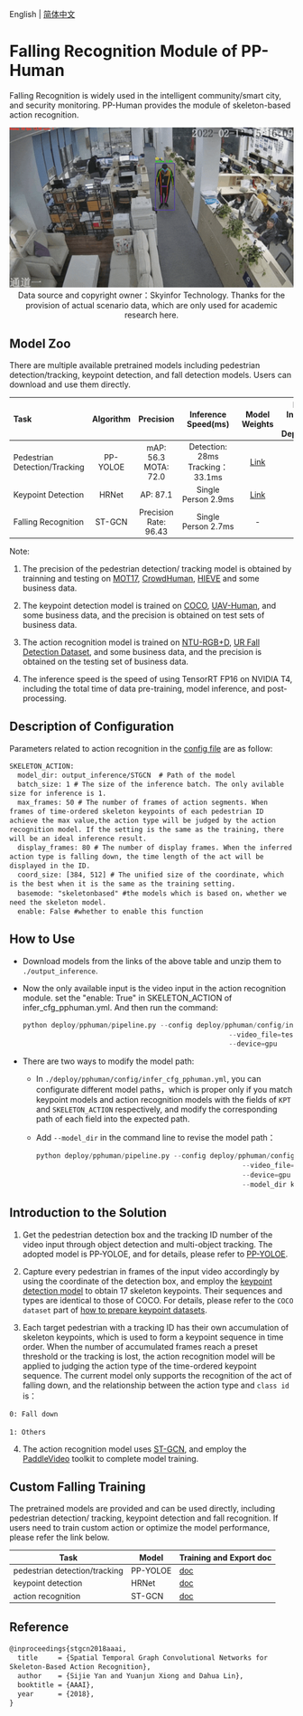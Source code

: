 English | [简体中文](action.md)

# Falling Recognition Module of PP-Human

Falling Recognition is widely used in the intelligent community/smart city, and security monitoring. PP-Human provides the module of skeleton-based action recognition.

<div align="center">  <img src="../images/action.gif" width='1000'/> <center>Data source and copyright owner：Skyinfor
Technology. Thanks for the provision of actual scenario data, which are only
used for academic research here. </center>

</div>

## Model Zoo

There are multiple available pretrained models including pedestrian detection/tracking, keypoint detection, and fall detection models. Users can download and use them directly.

| Task                          | Algorithm | Precision                 | Inference Speed(ms)                 | Model Weights |Model Inference and Deployment                                                                             |
|:----------------------------- |:---------:|:-------------------------:|:-----------------------------------:| :-----------------:  |:-----------------------------------------------------------------------------------------:|
| Pedestrian Detection/Tracking | PP-YOLOE  | mAP: 56.3 <br> MOTA: 72.0 | Detection: 28ms <br>Tracking：33.1ms |[Link](https://bj.bcebos.com/v1/paddledet/models/pipeline/mot_ppyoloe_l_36e_pipeline.pdparams) |[Link](https://bj.bcebos.com/v1/paddledet/models/pipeline/mot_ppyoloe_l_36e_pipeline.zip) |
| Keypoint Detection            | HRNet     | AP: 87.1                  | Single Person 2.9ms                 |[Link](https://bj.bcebos.com/v1/paddledet/models/pipeline/dark_hrnet_w32_256x192.pdparams) |[Link](https://bj.bcebos.com/v1/paddledet/models/pipeline/dark_hrnet_w32_256x192.zip)     |
| Falling Recognition            | ST-GCN    | Precision Rate: 96.43     | Single Person 2.7ms                 | - |[Link](https://bj.bcebos.com/v1/paddledet/models/pipeline/STGCN.zip)                      |

Note:

1. The precision of the pedestrian detection/ tracking model is obtained by trainning and testing on [MOT17](https://motchallenge.net/), [CrowdHuman](http://www.crowdhuman.org/), [HIEVE](http://humaninevents.org/) and some business data.

2. The keypoint detection model is trained on [COCO](https://cocodataset.org/), [UAV-Human](https://github.com/SUTDCV/UAV-Human), and some business data, and the precision is obtained on test sets of business data.

3. The action recognition model is trained on [NTU-RGB+D](https://rose1.ntu.edu.sg/dataset/actionRecognition/), [UR Fall Detection Dataset](http://fenix.univ.rzeszow.pl/~mkepski/ds/uf.html), and some business data, and the precision is obtained on the testing set of business data.

4. The inference speed is the speed of using TensorRT FP16 on NVIDIA T4, including the total time of data pre-training, model inference, and post-processing.

## Description of Configuration

Parameters related to action recognition in the [config file](../config/infer_cfg_pphuman.yml) are as follow:

```
SKELETON_ACTION:
  model_dir: output_inference/STGCN  # Path of the model
  batch_size: 1 # The size of the inference batch. The only avilable size for inference is 1.
  max_frames: 50 # The number of frames of action segments. When frames of time-ordered skeleton keypoints of each pedestrian ID achieve the max value,the action type will be judged by the action recognition model. If the setting is the same as the training, there will be an ideal inference result.
  display_frames: 80 # The number of display frames. When the inferred action type is falling down, the time length of the act will be displayed in the ID.
  coord_size: [384, 512] # The unified size of the coordinate, which is the best when it is the same as the training setting.
  basemode: "skeletonbased" #the models which is based on，whether we need the skeleton model.
  enable: False #whether to enable this function
```




## How to Use

- Download models from the links of the above table and unzip them to ```./output_inference```.

- Now the only available input is the video input in the action recognition module. set the "enable: True" in SKELETON_ACTION of infer_cfg_pphuman.yml. And then run the command:

  ```python
  python deploy/pphuman/pipeline.py --config deploy/pphuman/config/infer_cfg_pphuman.yml \
                                                     --video_file=test_video.mp4 \
                                                     --device=gpu
  ```

- There are two ways to modify the model path:

  - In ```./deploy/pphuman/config/infer_cfg_pphuman.yml```, you can configurate different model paths，which is proper only if you match keypoint models and action recognition models with the fields of `KPT` and `SKELETON_ACTION` respectively, and modify the corresponding path of each field into the expected path.

  - Add `--model_dir` in the command line to revise the model path：

    ```python
    python deploy/pphuman/pipeline.py --config deploy/pphuman/config/infer_cfg_pphuman.yml \
                                                       --video_file=test_video.mp4 \
                                                       --device=gpu \
                                                       --model_dir kpt=./dark_hrnet_w32_256x192 action=./STGCN
    ```

## Introduction to the Solution

1. Get the pedestrian detection box and the tracking ID number of the video input through object detection and multi-object tracking. The adopted model is PP-YOLOE, and for details, please refer to [PP-YOLOE](../../../configs/ppyoloe).

2. Capture every pedestrian in frames of the input video accordingly by using the coordinate of the detection box, and employ the [keypoint detection model](../../../configs/keypoint/hrnet/dark_hrnet_w32_256x192.yml)
   to obtain 17 skeleton keypoints. Their sequences and types are identical to
   those of COCO. For details, please refer to the `COCO dataset` part of [how to
   prepare keypoint datasets](../../../docs/tutorials/PrepareKeypointDataSet_en.md).

3. Each target pedestrian with a tracking ID has their own accumulation of skeleton keypoints, which is used to form a keypoint sequence in time order. When the number of accumulated frames reach a preset threshold or the tracking is lost, the action recognition model will be applied to judging the action type of the time-ordered keypoint sequence. The current model only supports the recognition of the act of falling down, and the relationship between the action type and `class id` is：

```
0: Fall down

1: Others
```

4. The action recognition model uses [ST-GCN](https://arxiv.org/abs/1801.07455), and employ the [PaddleVideo](https://github.com/PaddlePaddle/PaddleVideo/blob/develop/docs/zh-CN/model_zoo/recognition/stgcn.md) toolkit to complete model training.


## Custom Falling Training

The pretrained models are provided and can be used directly, including pedestrian detection/ tracking, keypoint detection and fall recognition. If users need to train custom action or optimize the model performance, please refer the link below.

| Task | Model | Training and Export doc |
| ---- | ---- | -------- |
| pedestrian detection/tracking | PP-YOLOE | [doc](../../../configs/ppyoloe/README.md#getting-start) |
| keypoint detection | HRNet | [doc](../../../configs/keypoint/README_en.md#3training-and-testing) |
| action recognition |  ST-GCN  | [doc](https://github.com/PaddlePaddle/PaddleVideo/tree/develop/applications/PPHuman) |


## Reference

```
@inproceedings{stgcn2018aaai,
  title     = {Spatial Temporal Graph Convolutional Networks for Skeleton-Based Action Recognition},
  author    = {Sijie Yan and Yuanjun Xiong and Dahua Lin},
  booktitle = {AAAI},
  year      = {2018},
}
```
